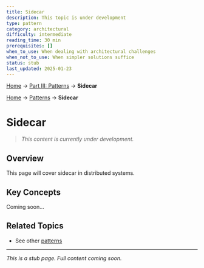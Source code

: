 ```yaml
---
title: Sidecar
description: This topic is under development
type: pattern
category: architectural
difficulty: intermediate
reading_time: 30 min
prerequisites: []
when_to_use: When dealing with architectural challenges
when_not_to_use: When simpler solutions suffice
status: stub
last_updated: 2025-01-23
---
```


<!-- Navigation -->
[Home](../introduction/index.md) → [Part III: Patterns](index.md) → **Sidecar**

<!-- Navigation -->
[Home](../introduction/index.md) → [Patterns](index.md) → **Sidecar**

# Sidecar

> *This content is currently under development.*

## Overview

This page will cover sidecar in distributed systems.

## Key Concepts

Coming soon...

## Related Topics

- See other [patterns](index.md)

---

*This is a stub page. Full content coming soon.*